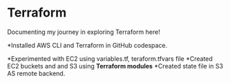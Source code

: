 # Terraform
Documenting my journey in exploring Terraform here!

*Installed AWS CLI and Terraform in GitHub codespace.

*Experimented with EC2 using variables.tf, teraform.tfvars file
*Created EC2 buckets and and S3 using **Terraform modules**
*Created state file in S3 AS remote backend.

